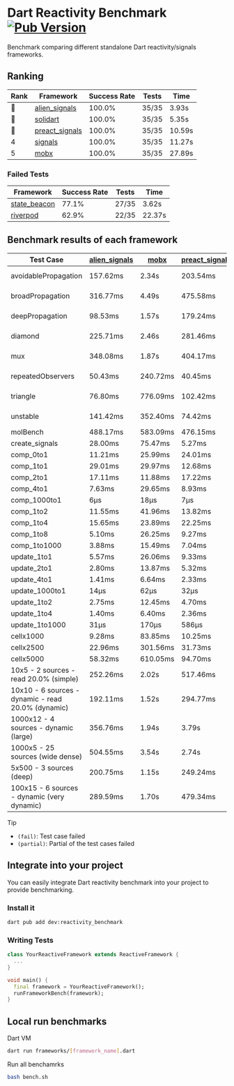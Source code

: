 # Dart Reactivity Benchmark [![Pub Version](https://img.shields.io/pub/v/reactivity_benchmark)](https://pub.dev/packages/reactivity_benchmark)

Benchmark comparing different standalone Dart reactivity/signals frameworks.

## Ranking

<!-- ranking start -->
| Rank | Framework | Success Rate | Tests | Time |
|------|-----------|--------------|-------|------|
| 🥇 | [alien_signals](https://github.com/medz/alien-signals-dart) | 100.0% | 35/35 | 3.93s |
| 🥈 | [solidart](https://github.com/nank1ro/solidart) | 100.0% | 35/35 | 5.35s |
| 🥉 | [preact_signals](https://pub.dev/packages/preact_signals) | 100.0% | 35/35 | 10.59s |
| 4 | [signals](https://github.com/rodydavis/signals.dart) | 100.0% | 35/35 | 11.27s |
| 5 | [mobx](https://github.com/mobxjs/mobx.dart) | 100.0% | 35/35 | 27.89s |

<!-- ranking end -->

### **Failed Tests**

<!-- fail start -->
| Framework | Success Rate | Tests | Time |
|-----------|--------------|-------|------|
| [state_beacon](https://github.com/jinyus/dart_beacon) | 77.1% | 27/35 | 3.62s |
| [riverpod](https://github.com/rrousselGit/riverpod) | 62.9% | 22/35 | 22.37s |

<!-- fail end -->

## Benchmark results of each framework

<!-- test-case start -->
| Test Case | [alien_signals](https://github.com/medz/alien-signals-dart) | [mobx](https://github.com/mobxjs/mobx.dart) | [preact_signals](https://pub.dev/packages/preact_signals) | [riverpod](https://github.com/rrousselGit/riverpod) | [signals](https://github.com/rodydavis/signals.dart) | [solidart](https://github.com/nank1ro/solidart) | [state_beacon](https://github.com/jinyus/dart_beacon) |
|---|---|---|---|---|---|---|---|
| avoidablePropagation | 157.62ms | 2.34s | 203.54ms | 1.42s | 216.18ms | 258.60ms | 167.40ms (fail) |
| broadPropagation | 316.77ms | 4.49s | 475.58ms | 82.53ms (fail) | 457.73ms | 466.65ms | 6.43ms (fail) |
| deepPropagation | 98.53ms | 1.57s | 179.24ms | 1.92s (fail) | 174.38ms | 142.51ms | 143.62ms (fail) |
| diamond | 225.71ms | 2.46s | 281.46ms | 2.58s (fail) | 299.61ms | 311.96ms | 181.05ms (fail) |
| mux | 348.08ms | 1.87s | 404.17ms | 555.40ms (fail) | 410.28ms | 411.40ms | 203.60ms (fail) |
| repeatedObservers | 50.43ms | 240.72ms | 40.45ms | 385.90ms (fail) | 45.03ms | 90.41ms | 52.86ms (fail) |
| triangle | 76.80ms | 776.09ms | 102.42ms | 859.27ms (fail) | 102.74ms | 96.20ms | 78.94ms (fail) |
| unstable | 141.42ms | 352.40ms | 74.42ms | 617.40ms (fail) | 76.64ms | 170.76ms | 339.59ms (fail) |
| molBench | 488.17ms | 583.09ms | 476.15ms | 11.21ms | 485.74ms | 501.19ms | 952μs |
| create_signals | 28.00ms | 75.47ms | 5.27ms | 24.04ms | 27.03ms | 79.55ms | 76.33ms |
| comp_0to1 | 11.21ms | 25.99ms | 24.01ms | 16.12ms | 12.53ms | 30.82ms | 64.12ms |
| comp_1to1 | 29.01ms | 29.97ms | 12.68ms | 27.02ms | 30.14ms | 43.54ms | 63.63ms |
| comp_2to1 | 17.11ms | 11.88ms | 17.22ms | 27.38ms | 14.07ms | 18.17ms | 42.04ms |
| comp_4to1 | 7.63ms | 29.65ms | 8.93ms | 4.61ms | 9.73ms | 13.29ms | 18.81ms |
| comp_1000to1 | 6μs | 18μs | 7μs | 3μs | 9μs | 14μs | 49μs |
| comp_1to2 | 11.55ms | 41.96ms | 13.82ms | 12.49ms | 23.77ms | 36.83ms | 55.12ms |
| comp_1to4 | 15.65ms | 23.89ms | 22.25ms | 28.38ms | 20.12ms | 22.25ms | 55.29ms |
| comp_1to8 | 5.10ms | 26.25ms | 9.27ms | 8.31ms | 9.61ms | 20.18ms | 51.54ms |
| comp_1to1000 | 3.88ms | 15.49ms | 7.04ms | 5.13ms | 4.38ms | 14.58ms | 46.41ms |
| update_1to1 | 5.57ms | 26.06ms | 9.33ms | 81.62ms | 10.27ms | 17.02ms | 6.06ms |
| update_2to1 | 2.80ms | 13.87ms | 5.32ms | 41.86ms | 4.53ms | 8.47ms | 3.12ms |
| update_4to1 | 1.41ms | 6.64ms | 2.33ms | 19.77ms | 2.53ms | 4.26ms | 1.57ms |
| update_1000to1 | 14μs | 62μs | 32μs | 176μs | 25μs | 42μs | 15μs |
| update_1to2 | 2.75ms | 12.45ms | 4.70ms | 40.98ms | 4.49ms | 8.63ms | 3.05ms |
| update_1to4 | 1.40ms | 6.40ms | 2.36ms | 19.88ms | 2.50ms | 4.28ms | 1.56ms |
| update_1to1000 | 31μs | 170μs | 586μs | 94μs | 45μs | 146μs | 459μs |
| cellx1000 | 9.28ms | 83.85ms | 10.25ms | N/A | 10.32ms | 16.48ms | 9.72ms |
| cellx2500 | 22.96ms | 301.56ms | 31.73ms | N/A | 37.90ms | 41.78ms | 31.96ms |
| cellx5000 | 58.32ms | 610.05ms | 94.70ms | N/A | 86.20ms | 131.52ms | 84.73ms |
| 10x5 - 2 sources - read 20.0% (simple) | 252.26ms | 2.02s | 517.46ms | 2.17s | 507.69ms | 324.59ms | 258.48ms |
| 10x10 - 6 sources - dynamic - read 20.0% (dynamic) | 192.11ms | 1.52s | 294.77ms | 1.45s (partial) | 281.12ms | 219.67ms | 207.74ms |
| 1000x12 - 4 sources - dynamic (large) | 356.76ms | 1.94s | 3.79s | 2.51s (partial) | 3.77s | 447.98ms | 363.24ms |
| 1000x5 - 25 sources (wide dense) | 504.55ms | 3.54s | 2.74s | 4.27s | 3.44s | 814.62ms | 514.80ms |
| 5x500 - 3 sources (deep) | 200.75ms | 1.15s | 249.24ms | 1.41s | 225.50ms | 232.49ms | 215.26ms |
| 100x15 - 6 sources - dynamic (very dynamic) | 289.59ms | 1.70s | 479.34ms | 1.76s (partial) | 474.97ms | 344.74ms | 269.41ms |

<!-- test-case end -->

> [!TIP]
> - `(fail)`: Test case failed
> - `(partial)`: Partial of the test cases failed

## Integrate into your project

You can easily integrate Dart reactivity benchmark into your project to provide benchmarking.

### Install it

```bash
dart pub add dev:reactivity_benchmark
```

### Writing Tests

```dart
class YourReactiveFramework extends ReactiveFramework {
  ...
}

void main() {
  final framework = YourReactiveFramework();
  runFrameworkBench(framework);
}
```

## Local run benchmarks

Dart VM
```bash
dart run frameworks/[framework_name].dart
```

Run all benchamrks
```bash
bash bench.sh
```
